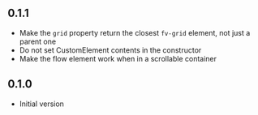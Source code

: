 ## 0.1.1

* Make the `grid` property return the closest `fv-grid` element, not just a parent one
* Do not set CustomElement contents in the constructor
* Make the flow element work when in a scrollable container

## 0.1.0

* Initial version